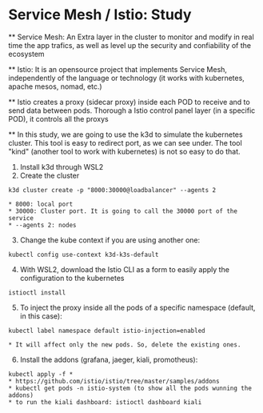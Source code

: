 # Service Mesh / Istio: Study

** Service Mesh: An Extra layer in the cluster to monitor and modify in real time the app trafics, as well as level up the security and confiability of the ecosystem

** Istio: It is an opensource project that implements Service Mesh, independently of the language or technology (it works with kubernetes, apache mesos, nomad, etc.)

** Istio creates a proxy (sidecar proxy) inside each POD to receive and to send data between pods. Thorough a Istio control panel layer (in a specific POD), it controls all the proxys

** In this study, we are going to use the k3d to simulate the kubernetes cluster. This tool is easy to redirect port, as we can see under. The tool "kind" (another tool to work with kubernetes) is not so easy to do that.

1) Install k3d through WSL2
2) Create the cluster 
```
k3d cluster create -p "8000:30000@loadbalancer" --agents 2

* 8000: local port
* 30000: Cluster port. It is going to call the 30000 port of the service
* --agents 2: nodes
```

3) Change the kube context if you are using another one:
```
kubectl config use-context k3d-k3s-default
```

4) With WSL2, download the Istio CLI as a form to easily apply the configuration to the kubernetes
``` 
istioctl install
```
5) To inject the proxy inside all the pods of a specific namespace (default, in this case):
```
kubectl label namespace default istio-injection=enabled

* It will affect only the new pods. So, delete the existing ones.
```
6) Install the addons (grafana, jaeger, kiali, promotheus):
```
kubectl apply -f *
* https://github.com/istio/istio/tree/master/samples/addons
* kubectl get pods -n istio-system (to show all the pods wunning the addons)
* to run the kiali dashboard: istioctl dashboard kiali
```

